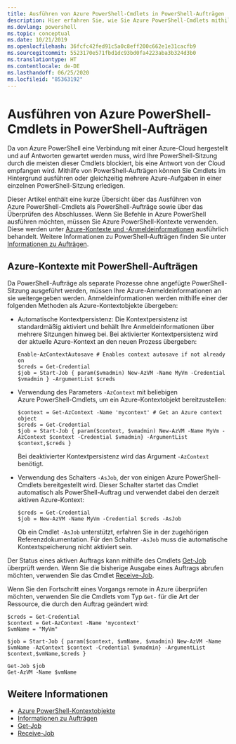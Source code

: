 ```yaml
---
title: Ausführen von Azure PowerShell-Cmdlets in PowerShell-Aufträgen
description: Hier erfahren Sie, wie Sie Azure PowerShell-Cmdlets mithilfe von „-AsJob“ und „Start-Job“ parallel oder als Hintergrundaufgaben ausführen.
ms.devlang: powershell
ms.topic: conceptual
ms.date: 10/21/2019
ms.openlocfilehash: 36fcfc42fed91c5a0c8eff200c662e1e31cacfb9
ms.sourcegitcommit: 5523170e571fbd1dc93bd0fa4223aba3b324d3b0
ms.translationtype: HT
ms.contentlocale: de-DE
ms.lasthandoff: 06/25/2020
ms.locfileid: "85363192"
---
```

# <a name="run-azure-powershell-cmdlets-in-powershell-jobs"></a>Ausführen von Azure PowerShell-Cmdlets in PowerShell-Aufträgen

Da von Azure PowerShell eine Verbindung mit einer Azure-Cloud hergestellt und auf Antworten gewartet werden muss, wird Ihre PowerShell-Sitzung durch die meisten dieser Cmdlets blockiert, bis eine Antwort von der Cloud empfangen wird.
Mithilfe von PowerShell-Aufträgen können Sie Cmdlets im Hintergrund ausführen oder gleichzeitig mehrere Azure-Aufgaben in einer einzelnen PowerShell-Sitzung erledigen.

Dieser Artikel enthält eine kurze Übersicht über das Ausführen von Azure PowerShell-Cmdlets als PowerShell-Aufträge sowie über das Überprüfen des Abschlusses. Wenn Sie Befehle in Azure PowerShell ausführen möchten, müssen Sie Azure PowerShell-Kontexte verwenden. Diese werden unter [Azure-Kontexte und -Anmeldeinformationen](context-persistence.md) ausführlich behandelt.
Weitere Informationen zu PowerShell-Aufträgen finden Sie unter [Informationen zu Aufträgen](/powershell/module/microsoft.powershell.core/about/about_jobs).

## <a name="azure-contexts-with-powershell-jobs"></a>Azure-Kontexte mit PowerShell-Aufträgen

Da PowerShell-Aufträge als separate Prozesse ohne angefügte PowerShell-Sitzung ausgeführt werden, müssen Ihre Azure-Anmeldeinformationen an sie weitergegeben werden. Anmeldeinformationen werden mithilfe einer der folgenden Methoden als Azure-Kontextobjekte übergeben:

* Automatische Kontextpersistenz: Die Kontextpersistenz ist standardmäßig aktiviert und behält Ihre Anmeldeinformationen über mehrere Sitzungen hinweg bei. Bei aktivierter Kontextpersistenz wird der aktuelle Azure-Kontext an den neuen Prozess übergeben:

  ```azurepowershell-interactive
  Enable-AzContextAutosave # Enables context autosave if not already on
  $creds = Get-Credential
  $job = Start-Job { param($vmadmin) New-AzVM -Name MyVm -Credential $vmadmin } -ArgumentList $creds
  ```

* Verwendung des Parameters `-AzContext` mit beliebigen Azure PowerShell-Cmdlets, um ein Azure-Kontextobjekt bereitzustellen:

  ```azurepowershell-interactive
  $context = Get-AzContext -Name 'mycontext' # Get an Azure context object
  $creds = Get-Credential
  $job = Start-Job { param($context, $vmadmin) New-AzVM -Name MyVm -AzContext $context -Credential $vmadmin} -ArgumentList $context,$creds }
  ```

  Bei deaktivierter Kontextpersistenz wird das Argument `-AzContext` benötigt.

* Verwendung des Schalters `-AsJob`, der von einigen Azure PowerShell-Cmdlets bereitgestellt wird. Dieser Schalter startet das Cmdlet automatisch als PowerShell-Auftrag und verwendet dabei den derzeit aktiven Azure-Kontext:

  ```azurepowershell-interactive
  $creds = Get-Credential
  $job = New-AzVM -Name MyVm -Credential $creds -AsJob
  ```

  Ob ein Cmdlet `-AsJob` unterstützt, erfahren Sie in der zugehörigen Referenzdokumentation. Für den Schalter `-AsJob` muss die automatische Kontextspeicherung nicht aktiviert sein.

Der Status eines aktiven Auftrags kann mithilfe des Cmdlets [Get-Job](/powershell/module/microsoft.powershell.core/get-job) überprüft werden. Wenn Sie die bisherige Ausgabe eines Auftrags abrufen möchten, verwenden Sie das Cmdlet [Receive-Job](/powershell/module/microsoft.powershell.core/receive-job).

Wenn Sie den Fortschritt eines Vorgangs remote in Azure überprüfen möchten, verwenden Sie die Cmdlets vom Typ `Get-` für die Art der Ressource, die durch den Auftrag geändert wird:

```azurepowershell-interactive
$creds = Get-Credential
$context = Get-AzContext -Name 'mycontext'
$vmName = "MyVm"

$job = Start-Job { param($context, $vmName, $vmadmin) New-AzVM -Name $vmName -AzContext $context -Credential $vmadmin} -ArgumentList $context,$vmName,$creds }

Get-Job $job
Get-AzVM -Name $vmName
```

## <a name="see-also"></a>Weitere Informationen

* [Azure PowerShell-Kontextobjekte](context-persistence.md)
* [Informationen zu Aufträgen](/powershell/module/microsoft.powershell.core/about/about_jobs)
* [Get-Job](/powershell/module/microsoft.powershell.core/get-job)
* [Receive-Job](/powershell/module/microsoft.powershell.core/receive-job)
